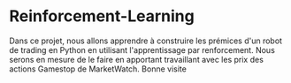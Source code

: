 # Reinforcement-Learning
Dans ce projet, nous allons apprendre à construire les prémices d'un robot de trading en Python en utilisant l'apprentissage par renforcement. 
Nous serons en mesure de le faire en apportant travaillant avec les prix des actions Gamestop de MarketWatch. 
Bonne visite
